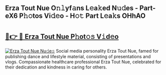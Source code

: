 ## Erza Tout Nue O𝚗𝚕yf𝚊ns L𝚎a𝚔ed N𝚞𝚍es - Part-eX6 P𝚑𝚘tos Vi𝚍𝚎o - H𝚘𝚝 Part L𝚎a𝚔s OHhAO

# <h2><a href="http://kf6s7wx.oniu.top/?m=Erza+Tout+Nue">🔗👉 🔴 Erza Tout Nue P𝚑ot𝚘𝚜 V𝚒d𝚎o</a></h2>

[![Erza Tout Nue Nu𝚍e𝚜](https://i.imgur.com/0qMVB7G.gif)](http://kf6s7wx.oniu.top/?m=Erza+Tout+Nue)
Social media personality Erza Tout Nue, famed for publishing dance and lifestyle material, consisting of presentations and vlogs. Compassionate healthcare professional Erza Tout Nue, celebrated for their dedication and kindness in caring for others.  
